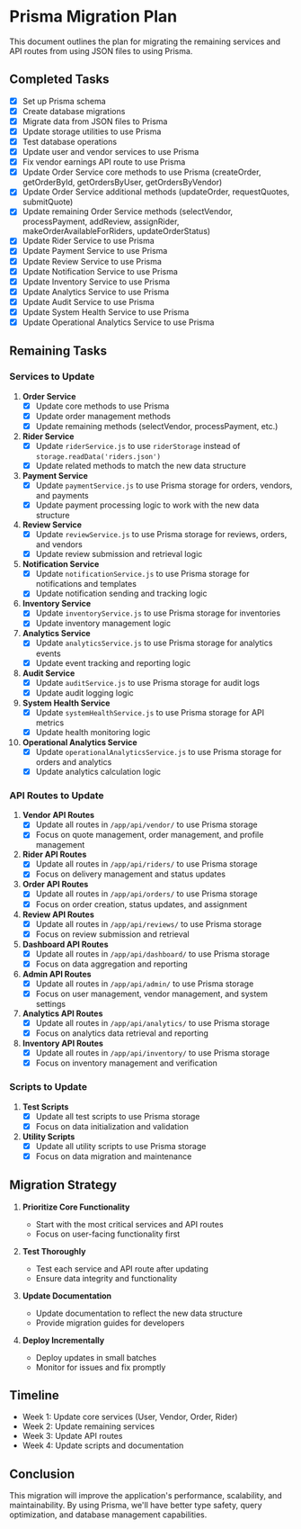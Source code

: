 # Prisma Migration Plan

This document outlines the plan for migrating the remaining services and API routes from using JSON files to using Prisma.

## Completed Tasks

- [x] Set up Prisma schema
- [x] Create database migrations
- [x] Migrate data from JSON files to Prisma
- [x] Update storage utilities to use Prisma
- [x] Test database operations
- [x] Update user and vendor services to use Prisma
- [x] Fix vendor earnings API route to use Prisma
- [x] Update Order Service core methods to use Prisma (createOrder, getOrderById, getOrdersByUser, getOrdersByVendor)
- [x] Update Order Service additional methods (updateOrder, requestQuotes, submitQuote)
- [x] Update remaining Order Service methods (selectVendor, processPayment, addReview, assignRider, makeOrderAvailableForRiders, updateOrderStatus)
- [x] Update Rider Service to use Prisma
- [x] Update Payment Service to use Prisma
- [x] Update Review Service to use Prisma
- [x] Update Notification Service to use Prisma
- [x] Update Inventory Service to use Prisma
- [x] Update Analytics Service to use Prisma
- [x] Update Audit Service to use Prisma
- [x] Update System Health Service to use Prisma
- [x] Update Operational Analytics Service to use Prisma

## Remaining Tasks

### Services to Update

1. **Order Service**
   - [x] Update core methods to use Prisma
   - [x] Update order management methods
   - [x] Update remaining methods (selectVendor, processPayment, etc.)

2. **Rider Service**
   - [x] Update `riderService.js` to use `riderStorage` instead of `storage.readData('riders.json')`
   - [x] Update related methods to match the new data structure

3. **Payment Service**
   - [x] Update `paymentService.js` to use Prisma storage for orders, vendors, and payments
   - [x] Update payment processing logic to work with the new data structure

4. **Review Service**
   - [x] Update `reviewService.js` to use Prisma storage for reviews, orders, and vendors
   - [x] Update review submission and retrieval logic

5. **Notification Service**
   - [x] Update `notificationService.js` to use Prisma storage for notifications and templates
   - [x] Update notification sending and tracking logic

6. **Inventory Service**
   - [x] Update `inventoryService.js` to use Prisma storage for inventories
   - [x] Update inventory management logic

7. **Analytics Service**
   - [x] Update `analyticsService.js` to use Prisma storage for analytics events
   - [x] Update event tracking and reporting logic

8. **Audit Service**
   - [x] Update `auditService.js` to use Prisma storage for audit logs
   - [x] Update audit logging logic

9. **System Health Service**
   - [x] Update `systemHealthService.js` to use Prisma storage for API metrics
   - [x] Update health monitoring logic

10. **Operational Analytics Service**
    - [x] Update `operationalAnalyticsService.js` to use Prisma storage for orders and analytics
    - [x] Update analytics calculation logic

### API Routes to Update

1. **Vendor API Routes**
   - [x] Update all routes in `/app/api/vendor/` to use Prisma storage
   - [x] Focus on quote management, order management, and profile management

2. **Rider API Routes**
   - [x] Update all routes in `/app/api/riders/` to use Prisma storage
   - [x] Focus on delivery management and status updates

3. **Order API Routes**
   - [x] Update all routes in `/app/api/orders/` to use Prisma storage
   - [x] Focus on order creation, status updates, and assignment

4. **Review API Routes**
   - [x] Update all routes in `/app/api/reviews/` to use Prisma storage
   - [x] Focus on review submission and retrieval

5. **Dashboard API Routes**
   - [x] Update all routes in `/app/api/dashboard/` to use Prisma storage
   - [x] Focus on data aggregation and reporting

6. **Admin API Routes**
   - [x] Update all routes in `/app/api/admin/` to use Prisma storage
   - [x] Focus on user management, vendor management, and system settings

7. **Analytics API Routes**
   - [x] Update all routes in `/app/api/analytics/` to use Prisma storage
   - [x] Focus on analytics data retrieval and reporting

8. **Inventory API Routes**
   - [x] Update all routes in `/app/api/inventory/` to use Prisma storage
   - [x] Focus on inventory management and verification

### Scripts to Update

1. **Test Scripts**
   - [x] Update all test scripts to use Prisma storage
   - [x] Focus on data initialization and validation

2. **Utility Scripts**
   - [x] Update all utility scripts to use Prisma storage
   - [x] Focus on data migration and maintenance

## Migration Strategy

1. **Prioritize Core Functionality**
   - Start with the most critical services and API routes
   - Focus on user-facing functionality first

2. **Test Thoroughly**
   - Test each service and API route after updating
   - Ensure data integrity and functionality

3. **Update Documentation**
   - Update documentation to reflect the new data structure
   - Provide migration guides for developers

4. **Deploy Incrementally**
   - Deploy updates in small batches
   - Monitor for issues and fix promptly

## Timeline

- Week 1: Update core services (User, Vendor, Order, Rider)
- Week 2: Update remaining services
- Week 3: Update API routes
- Week 4: Update scripts and documentation

## Conclusion

This migration will improve the application's performance, scalability, and maintainability. By using Prisma, we'll have better type safety, query optimization, and database management capabilities. 